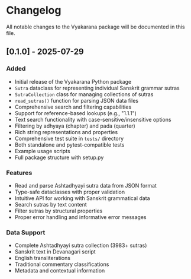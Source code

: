 # Changelog

All notable changes to the Vyakarana package will be documented in this file.

## [0.1.0] - 2025-07-29

### Added

- Initial release of the Vyakarana Python package
- `Sutra` dataclass for representing individual Sanskrit grammar sutras
- `SutraCollection` class for managing collections of sutras
- `read_sutras()` function for parsing JSON data files
- Comprehensive search and filtering capabilities
- Support for reference-based lookups (e.g., "1.1.1")
- Text search functionality with case-sensitive/insensitive options
- Filtering by adhyaya (chapter) and pada (quarter)
- Rich string representations and properties
- Comprehensive test suite in `tests/` directory
- Both standalone and pytest-compatible tests
- Example usage scripts
- Full package structure with setup.py

### Features

- Read and parse Ashtadhyayi sutra data from JSON format
- Type-safe dataclasses with proper validation
- Intuitive API for working with Sanskrit grammatical data
- Search sutras by text content
- Filter sutras by structural properties
- Proper error handling and informative error messages

### Data Support

- Complete Ashtadhyayi sutra collection (3983+ sutras)
- Sanskrit text in Devanagari script
- English transliterations
- Traditional commentary classifications
- Metadata and contextual information
